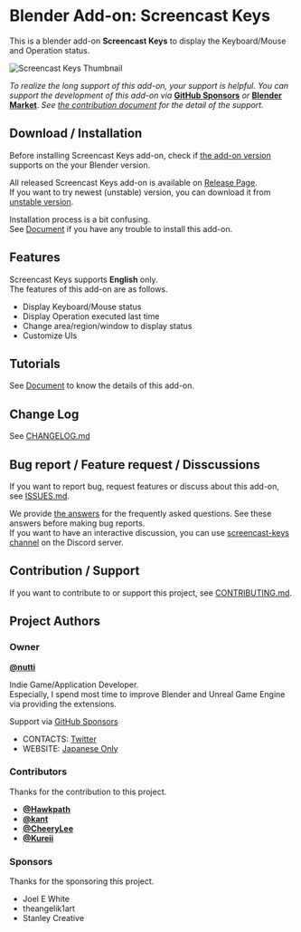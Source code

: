 # Blender Add-on: Screencast Keys

This is a blender add-on **Screencast Keys** to display the Keyboard/Mouse and
Operation status.

![Screencast Keys Thumbnail](docs/images/screencast-keys_thumbnail.png)

*To realize the long support of this add-on, your support is helpful.*
*You can support the development of this add-on via*
**[GitHub Sponsors](https://github.com/sponsors/nutti)** *or*
**[Blender Market](https://blendermarket.com/products/screencast-keys)**.
*See [the contribution document](CONTRIBUTING.md) for the detail of*
*the support.*

## Download / Installation

Before installing Screencast Keys add-on, check if
[the add-on version](docs/installation.md#support-version) supports on the your
Blender version.

All released Screencast Keys add-on is available on
[Release Page](https://github.com/nutti/Screencast-Keys/releases).  
If you want to try newest (unstable) version, you can download it from
[unstable version](https://github.com/nutti/Screencast-Keys/archive/master.zip).

Installation process is a bit confusing.  
See [Document](docs/installation.md) if you have any trouble to install this
add-on.

## Features

Screencast Keys supports **English** only.  
The features of this add-on are as follows.

* Display Keyboard/Mouse status
* Display Operation executed last time
* Change area/region/window to display status
* Customize UIs

## Tutorials

See [Document](docs/tutorial.md) to know the details of this add-on.

## Change Log

See [CHANGELOG.md](CHANGELOG.md)

## Bug report / Feature request / Disscussions

If you want to report bug, request features or discuss about this add-on, see
[ISSUES.md](ISSUES.md).

We provide [the answers](docs/faq.md) for the frequently asked questions.
See these answers before making bug reports.  
If you want to have an interactive discussion, you can use
[screencast-keys channel](https://discord.gg/8hEhu3YB4g) on the Discord server.

## Contribution / Support

If you want to contribute to or support this project, see
[CONTRIBUTING.md](CONTRIBUTING.md).

## Project Authors

### Owner

[**@nutti**](https://github.com/nutti)

Indie Game/Application Developer.  
Especially, I spend most time to improve Blender and Unreal Game Engine via
providing the extensions.

Support via [GitHub Sponsors](https://github.com/sponsors/nutti)

* CONTACTS: [Twitter](https://twitter.com/nutti__)
* WEBSITE: [Japanese Only](https://colorful-pico.net/)

### Contributors

Thanks for the contribution to this project.

* [**@Hawkpath**](https://github.com/Hawkpath)
* [**@kant**](https://github.com/kant)
* [**@CheeryLee**](https://github.com/CheeryLee)
* [**@Kureii**](https://github.com/Kureii)

### Sponsors

Thanks for the sponsoring this project.

* Joel E White
* theangelik1art
* Stanley Creative

